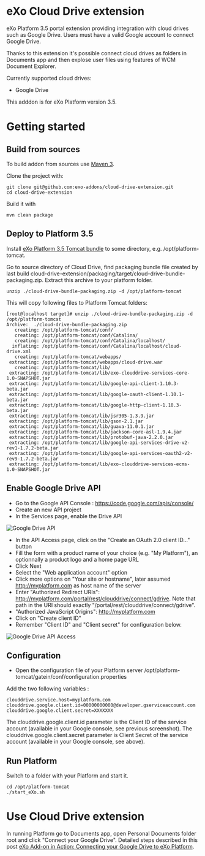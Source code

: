 eXo Cloud Drive extension
=========================

eXo Platform 3.5 portal extension providing integration with cloud drives such as Google Drive.
Users must have a valid Google account to connect Google Drive.

Thanks to this extension it's possible connect cloud drives as folders in Documents app and then explose user files using features of WCM Document Explorer.

Currently supported cloud drives:
* Google Drive

This adddon is for eXo Platform version 3.5.

Getting started
===============

Build from sources
------------------

To build addon from sources use [Maven 3](http://maven.apache.org/download.html).

Clone the project with:

    git clone git@github.com:exo-addons/cloud-drive-extension.git
    cd cloud-drive-extension

Build it with

    mvn clean package

Deploy to Platform 3.5
----------------------

Install [eXo Platform 3.5 Tomcat bundle](http://www.exoplatform.com/company/en/download-exo-platform) to some directory, e.g. /opt/platform-tomcat.

Go to source directory of Cloud Drive, find packaging bundle file created by last build cloud-drive-extension/packaging/target/cloud-drive-bundle-packaging.zip. Extract this archive to your platform folder.

```
unzip ./cloud-drive-bundle-packaging.zip -d /opt/platform-tomcat
```

This will copy following files to Platform Tomcat folders:
```
[root@localhost target]# unzip ./cloud-drive-bundle-packaging.zip -d /opt/platform-tomcat
Archive:  ./cloud-drive-bundle-packaging.zip
   creating: /opt/platform-tomcat/conf/
   creating: /opt/platform-tomcat/conf/Catalina/
   creating: /opt/platform-tomcat/conf/Catalina/localhost/
  inflating: /opt/platform-tomcat/conf/Catalina/localhost/cloud-drive.xml  
   creating: /opt/platform-tomcat/webapps/
 extracting: /opt/platform-tomcat/webapps/cloud-drive.war  
   creating: /opt/platform-tomcat/lib/
 extracting: /opt/platform-tomcat/lib/exo-clouddrive-services-core-1.0-SNAPSHOT.jar  
 extracting: /opt/platform-tomcat/lib/google-api-client-1.10.3-beta.jar  
 extracting: /opt/platform-tomcat/lib/google-oauth-client-1.10.1-beta.jar  
 extracting: /opt/platform-tomcat/lib/google-http-client-1.10.3-beta.jar  
 extracting: /opt/platform-tomcat/lib/jsr305-1.3.9.jar  
 extracting: /opt/platform-tomcat/lib/gson-2.1.jar  
 extracting: /opt/platform-tomcat/lib/guava-11.0.1.jar  
 extracting: /opt/platform-tomcat/lib/jackson-core-asl-1.9.4.jar  
 extracting: /opt/platform-tomcat/lib/protobuf-java-2.2.0.jar  
 extracting: /opt/platform-tomcat/lib/google-api-services-drive-v2-rev1-1.7.2-beta.jar  
 extracting: /opt/platform-tomcat/lib/google-api-services-oauth2-v2-rev9-1.7.2-beta.jar  
 extracting: /opt/platform-tomcat/lib/exo-clouddrive-services-ecms-1.0-SNAPSHOT.jar
```

Enable Google Drive API
-----------------------

- Go to the Google API Console : https://code.google.com/apis/console/
- Create an new API project
- In the Services page, enable the Drive API

![Google Drive API](https://raw.github.com/exo-addons/cloud-drive-extension/tree/stable/1.0.x/readme-resources/google-drive-api.png)

- In the API Access page, click on the "Create an OAuth 2.0 client ID..." button
- Fill the form with a product name of your choice (e.g. "My Platform"), an optionnally a product logo and a home page URL
- Click Next
- Select the "Web application account" option
- Click more options on "Your site or hostname", later assumed http://myplatform.com as host name of the server
- Enter "Authorized Redirect URIs": http://myplatform.com/portal/rest/clouddrive/connect/gdrive. Note that path in the URI should exactly "/portal/rest/clouddrive/connect/gdrive".
- "Authorized JavaScript Origins": http://myplatform.com
- Click on "Create client ID"
- Remember "Client ID" and "Client secret" for configuration below.

![Google Drive API Access](https://raw.github.com/exo-addons/cloud-drive-extension/tree/stable/1.0.x/readme-resources/google-drive-access.png)


Configuration
-------------

- Open the configuration file of your Platform server /opt/platform-tomcat/gatein/conf/configuration.properties

Add the two following variables :

    clouddrive.service.host=myplatform.com
    clouddrive.google.client.id=00000000000@developer.gserviceaccount.com
    clouddrive.google.client.secret=XXXXXXX

The clouddrive.google.client.id parameter is the Client ID of the service account (available in your Google console, see previous screenshot).
The clouddrive.google.client.secret parameter is Client Secret of the service account (available in your Google console, see above).


Run Platform
------------

Switch to a folder with your Platform and start it.

    cd /opt/platform-tomcat
    ./start_eXo.sh
    

Use Cloud Drive extension
=========================

In running Platform go to Documents app, open Personal Documents folder root and click "Connect your Google Drive".
Detailed steps described in this post [eXo Add-on in Action: Connecting your Google Drive to eXo Platform](http://blog.exoplatform.com/2013/02/28/exo-add-on-in-action-connecting-your-google-drive-to-exo-platform).














